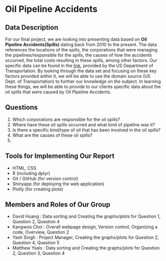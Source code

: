# Oil Pipeline Accidents

## Data Description
For our final project, we are looking into presenting data based on **Oil Pipeline Accidents(Spills)** dating back from 2010 to the present. The data references the locations of the spills, the corporations that were managing the pipelines/responsible for the spills, the causes of how the accidents occurred, the total costs resulting in these spills, among other factors. Our specific data can be found in the [link](https://www.kaggle.com/usdot/pipeline-accidents), provided by the US Department of Transportation. 
By looking through the data set and focusing on these key factors provided within it, we will be able to use the domain source (US Dept. of Transportation) to further our knowledge on the subject. In learning these things, we will be able to provide to our clients specific data about the oil spills that were caused by Oil Pipeline Accidents. 

## Questions

<ol>
    <li>Which corporations are responsible for the oil spills?</li>
    <li>Where have these oil spills occurred and what kind of pipeline was it?</li>
    <li>Is there a specific kind/type of oil that has been involved in the oil spills?</li>
    <li>What are the causes of these oil spills?</li>
    <li></li>
</ol>

## Tools for Implementing Our Report

- HTML, CSS
- R (including dplyr)
- Git / GitHub (for version control)
- Shinyapp (for deploying the web application)
- Plotly (for creating plots)

## Members and Roles of Our Group

- David Huang : Data sorting and Creating the graphs/plots for Question 1, Question 2, Question 4 
- Kangwoo Choi : Overall webpage design, Version control, Organizing a code, Overview, Question 2
- Yash Singh : Project Manager, Creating the graphs/plots for Question 2, Question 4, Question 5
- Matthew Ysals : Data sorting and Creating the graphs/plots for Question 2, Question 3, Question 4